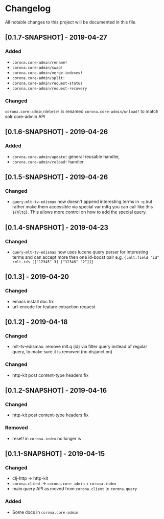 # Changelog
All notable changes to this project will be documented in this file.

## [0.1.7-SNAPSHOT] - 2019-04-27
### Added
- `corona.core-admin/rename!` 
- `corona.core-admin/swap!`
- `corona.core-admin/merge-indexes!`
- `corona.core-admin/split!`
- `corona.core-admin/request-status`
- `corona.core-admin/request-recovery`
### Changed
`corona.core-admin/delete!` is renamed `corona.core-admin/unload!` to match solr core-admin API

## [0.1.6-SNAPSHOT] - 2019-04-26
### Added
- `corona.core-admin/update!` general reusable handler,
- `corona.core-admin/reload!` handler

## [0.1.5-SNAPSHOT] - 2019-04-26
### Changed
- `query-mlt-tv-edismax` now doesn't append interesting terms in `:q` but rather make them accessible via special var mltq you can call like this `${mltq}`. This allows more control on how to add the special query.

## [0.1.4-SNAPSHOT] - 2019-04-23
### Changed
- `query-mlt-tv-edismax` now uses lucene query parser for interesting terms and can accept more then one id-boost pair e.g. `{:mlt.field "id" :mlt.ids [["12345" 3] ["12346" "2"]]}`

## [0.1.3] - 2019-04-20
### Changed
- emacs install doc fix
- url-encode for feature extraction request

## [0.1.2] - 2019-04-18
### Changed
- mlt-tv-edismax: remove mlt.q (id) via filter query instead of regular query, to make sure it is removed (no disjunction)

### Changed
- http-kit post content-type headers fix

## [0.1.2-SNAPSHOT] - 2019-04-16

### Changed
- http-kit post content-type headers fix

### Removed
- reset! in `corona.index` no longer is 

## [0.1.1-SNAPSHOT] - 2019-04-15

### Changed
- clj-http -> http-kit
- `corona.client` -> `corona.core-admin` + `corona.index` 
- main query API as moved from `corona.client` to `corona.query`

### Added
- Some docs in `corona.core-admin`
